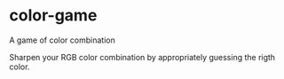 # color-game
A game of color combination

Sharpen your RGB color combination by appropriately guessing the rigth color. 
